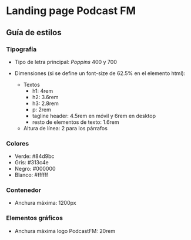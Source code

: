 # Landing page Podcast FM
## Guía de estilos
### Tipografía
- Tipo de letra principal: *Poppins* 400 y 700

- Dimensiones (si se define un font-size de 62.5% en el elemento html):
  - Textos
    - h1: 4rem
    - h2: 3.6rem
    - h3: 2.8rem
    - p: 2rem
    - tagline header: 4.5rem en móvil y 6rem en desktop
    - resto de elementos de texto: 1.6rem
  - Altura de línea: 2 para los párrafos

### Colores
  - Verde: #84d9bc
  - Gris: #313c4e
  - Negro: #000000
  - Blanco: #ffffff

### Contenedor
  - Anchura máxima: 1200px

### Elementos gráficos
  - Anchura máxima logo PodcastFM: 20rem